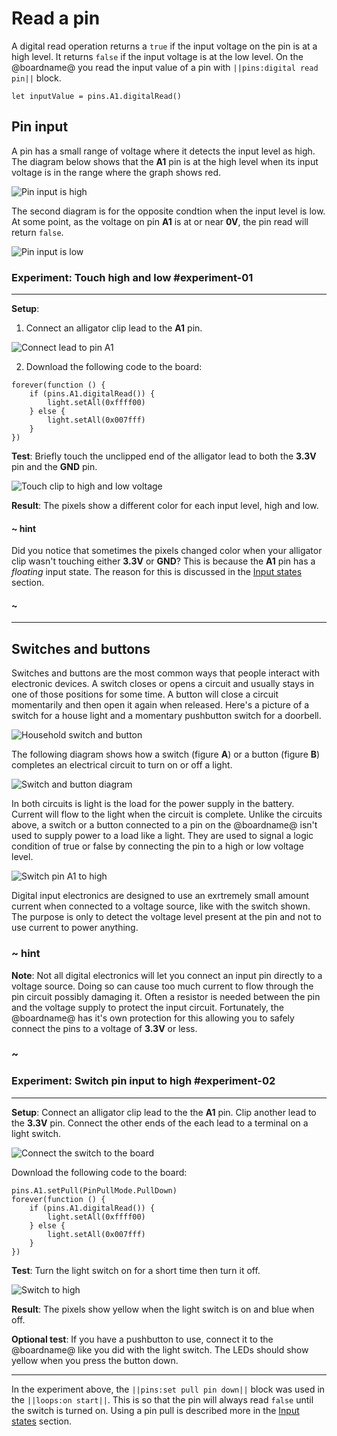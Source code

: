 # Read a pin

A digital read operation returns a `true` if the input voltage on the pin is at a high level. It returns `false` if the input voltage is at the low level. On the @boardname@ you read the input value of a pin with ``||pins:digital read pin||`` block.

```block
let inputValue = pins.A1.digitalRead()
```

## Pin input

A pin has a small range of voltage where it detects the input level as high. The diagram below shows that the **A1** pin is at the high level when its input voltage is in the range where the graph shows red.

![Pin input is high](/static/cp/learn/pins-tutorial/digital-input/pin-level-high.jpg)

The second diagram is for the opposite condtion when the input level is low. At some point, as the voltage on pin **A1** is at or near **0V**, the pin read will return ``false``.

![Pin input is low](/static/cp/learn/pins-tutorial/digital-input/pin-level-low.jpg)

### Experiment: Touch high and low #experiment-01
---

**Setup**:

1. Connect an alligator clip lead to the **A1** pin.

![Connect lead to pin A1](/static/cp/learn/pins-tutorial/digital-input/connect-a1.jpg)

2. Download the following code to the board:

```blocks
forever(function () {
    if (pins.A1.digitalRead()) {
        light.setAll(0xffff00)
    } else {
        light.setAll(0x007fff)
    }
})
```

**Test**: Briefly touch the unclipped end of the alligator lead to both the **3.3V** pin and the **GND** pin.

![Touch clip to high and low voltage](/static/cp/learn/pins-tutorial/digital-input/touch-high-low.gif)

**Result**: The pixels show a different color for each input level, high and low.

#### ~ hint

Did you notice that sometimes the pixels changed color when your alligator clip wasn't touching either **3.3V** or **GND**? This is because the **A1** pin has a _floating_ input state. The reason for this is discussed in the [Input states](/learnsystem/pins-tutorial/digital-input/input-states) section.

#### ~

---

## Switches and buttons

Switches and buttons are the most common ways that people interact with electronic devices. A switch closes or opens a circuit and usually stays in one of those positions for some time. A button will close a circuit momentarily and then open it again when released. Here's a picture of a switch for a house light and a momentary pushbutton switch for a doorbell.

![Household switch and button](/static/cp/learn/pins-tutorial/digital-input/common-switches.jpg)

The following diagram shows how a switch (figure **A**) or a button (figure **B**) completes an electrical circuit to turn on or off a light.

![Switch and button diagram](/static/cp/learn/pins-tutorial/digital-input/switch-button.jpg)

In both circuits is light is the load for the power supply in the battery. Current will flow to the light when the circuit is complete. Unlike the circuits above, a switch or a button connected to a pin on the @boardname@ isn't used to supply power to a load like a light. They are used to signal a logic condition of true or false by connecting the pin to a high or low voltage level. 

![Switch pin A1 to high](/static/cp/learn/pins-tutorial/digital-input/switch-pin-a1.jpg)

Digital input electronics are designed to use an exrtremely small amount current when connected to a voltage source, like with the switch shown. The purpose is only to detect the voltage level present at the pin and not to use current to power anything.

### ~ hint

**Note**: Not all digital electronics will let you connect an input pin directly to a voltage source. Doing so can cause too much current to flow through the pin circuit possibly damaging it. Often a resistor is needed between the pin and the voltage supply to protect the input circuit. Fortunately, the @boardname@ has it's own protection for this allowing you to safely connect the pins to a voltage of **3.3V** or less.

### ~

### Experiment: Switch pin input to high #experiment-02
---

**Setup**: Connect an alligator clip lead to the the **A1** pin. Clip another lead to the **3.3V** pin. Connect the other ends of the each lead to a terminal on a light switch.

![Connect the switch to the board](/static/cp/learn/pins-tutorial/digital-input/switch-connect.jpg)

Download the following code to the board:

```blocks
pins.A1.setPull(PinPullMode.PullDown)
forever(function () {
    if (pins.A1.digitalRead()) {
        light.setAll(0xffff00)
    } else {
        light.setAll(0x007fff)
    }
})
```

**Test**: Turn the light switch on for a short time then turn it off.

![Switch to high](/static/cp/learn/pins-tutorial/digital-input/switch-high.gif)

**Result**: The pixels show yellow when the light switch is on and blue when off.

**Optional test**: If you have a pushbutton to use, connect it to the @boardname@ like you did with the light switch. The LEDs should show yellow when you press the button down.

---

In the experiment above, the ``||pins:set pull pin down||`` block was used in the ``||loops:on start||``. This is so that the pin will always read `false` until the switch is turned on. Using a pin pull is described more in the [Input states](/learnsystem/pins-tutorial/digital-input/input-states) section.
